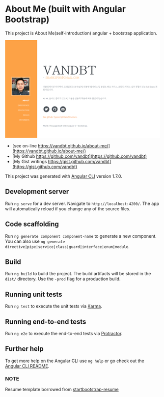# About Me (built with Angular Bootstrap)

This project is About Me(self-introduction) angular + bootstrap application.

![about me cover](https://github.com/vandbt/about-me/blob/master/about-me-cover.png)

- [see on-line  https://vandbt.github.io/about-me/](https://vandbt.github.io/about-me/)
- [My Github https://github.com/vandbt](https://github.com/vandbt)
- [My Gist writings https://gist.github.com/vandbt](https://gist.github.com/vandbt)

This project was generated with [Angular CLI](https://github.com/angular/angular-cli) version 1.7.0.

## Development server

Run `ng serve` for a dev server. Navigate to `http://localhost:4200/`. The app will automatically reload if you change any of the source files.

## Code scaffolding

Run `ng generate component component-name` to generate a new component. You can also use `ng generate directive|pipe|service|class|guard|interface|enum|module`.

## Build

Run `ng build` to build the project. The build artifacts will be stored in the `dist/` directory. Use the `-prod` flag for a production build.

## Running unit tests

Run `ng test` to execute the unit tests via [Karma](https://karma-runner.github.io).

## Running end-to-end tests

Run `ng e2e` to execute the end-to-end tests via [Protractor](http://www.protractortest.org/).

## Further help

To get more help on the Angular CLI use `ng help` or go check out the [Angular CLI README](https://github.com/angular/angular-cli/blob/master/README.md).

### NOTE

Resume template borrowed from [startbootstrap-resume](https://github.com/BlackrockDigital/startbootstrap-resume)